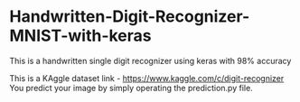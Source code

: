 # Handwritten-Digit-Recognizer-MNIST-with-keras
This is a handwritten single digit recognizer using keras with 98% accuracy

This is a KAggle dataset
link - https://www.kaggle.com/c/digit-recognizer
You predict your image by simply operating the prediction.py file.
